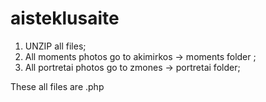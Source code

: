 # aisteklusaite
1. UNZIP  all files;
2. All moments photos go to akimirkos -> moments folder ;
3. All portretai photos go to zmones -> portretai folder;

These all files are .php
